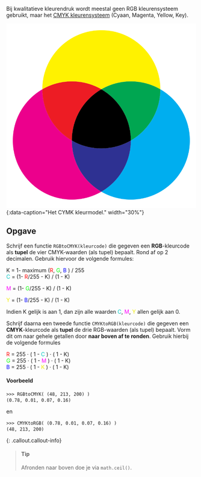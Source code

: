 Bij kwalitatieve kleurendruk wordt meestal geen RGB kleurensysteem gebruikt, maar het <a href="https://nl.wikipedia.org/wiki/CMYK" target="_blank">CMYK kleurensysteem</a> (Cyaan, Magenta, Yellow, Key). 

![Het CYMK kleurmodel.](media/CMYK.png "Afbeelding door Hemidah op Wikipedia."){:data-caption="Het CYMK kleurmodel." width="30%"}

## Opgave
Schrijf een functie `RGBtoCMYK(kleurcode)` die gegeven een **RGB**-kleurcode als **tupel** de vier CMYK-waarden (als tupel) bepaalt. Rond af op 2 decimalen. Gebruik hiervoor de volgende formules:

<div class="dodona-centered-group">

K = 1- maximum (<span style="color:#FF0000">R</span>, <span style="color:#00FF00">G</span>, <span style="color:#0000FF">B</span> ) / 255<br/>
<span style="color:#00C5C0">C</span> = (1- <span style="color:#FF0000">R</span>/255 - K) / (1 - K)<br/>

<span style="color:#FD01FD">M</span> = (1- <span style="color:#00FF00">G</span>/255 - K) / (1 - K)<br/>

<span style="color:#F1EB01">Y</span> = (1- <span style="color:#0000FF">B</span>/255 - K) / (1 - K)
</div>

Indien K gelijk is aan 1, dan zijn alle waarden <span style="color:#00C5C0">C</span>, <span style="color:#FD01FD">M</span>, <span style="color:#F1EB01">Y</span> allen gelijk aan 0.

Schrijf daarna een tweede functie `CMYKtoRGB(kleurcode)` die gegeven een **CMYK**-kleurcode als **tupel** de drie RGB-waarden (als tupel) bepaalt. Vorm dit om naar gehele getallen door **naar boven af te ronden**. Gebruik hierbij de volgende formules

<div class="dodona-centered-group">

<span style="color:#FF0000">R</span> = 255 · ( 1 - <span style="color:#00C5C0">C</span> ) · ( 1 - K) <br/>
<span style="color:#00FF00">G</span> = 255 · ( 1 - <span style="color:#FD01FD">M</span> ) · ( 1 - K) <br/>
<span style="color:#0000FF">B</span> = 255 · ( 1 - <span style="color:#F1EB01">K</span> ) · ( 1 - K)
</div>

#### Voorbeeld

```
>>> RGBtoCMYK( (48, 213, 200) )
(0.78, 0.01, 0.07, 0.16)
```

en 

```
>>> CMYKtoRGB( (0.78, 0.01, 0.07, 0.16) )
(48, 213, 200)
```


{: .callout.callout-info}
> #### Tip
> Afronden naar boven doe je via `math.ceil()`.